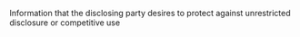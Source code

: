 Information that the disclosing party desires to protect against unrestricted disclosure or competitive use
